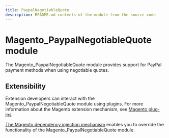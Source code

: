 ```yaml
---
title: PaypalNegotiableQuote
description: README.md contents of the module from the source code
---
```


# Magento_PaypalNegotiableQuote module

The Magento_PaypalNegotiableQuote module provides support for PayPal payment methods when using negotiable quotes.

## Extensibility

Extension developers can interact with the Magento_PaypalNegotiableQuote module using plugins. For more information about the Magento extension mechanism, see [Magento plug-ins](https://devdocs.magento.com/guides/v2.4/extension-dev-guide/plugins.html).

[The Magento dependency injection mechanism](https://devdocs.magento.com/guides/v2.4/extension-dev-guide/depend-inj.html) enables you to override the functionality of the Magento_PaypalNegotiableQuote module.
